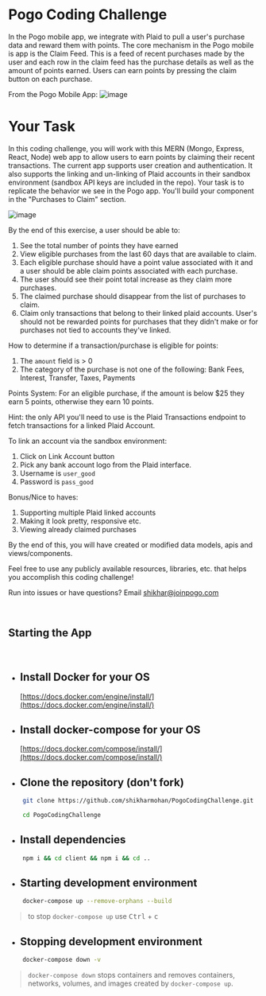 # Pogo Coding Challenge

In the Pogo mobile app, we integrate with Plaid to pull a user's purchase data and reward them with points. The core mechanism in the Pogo mobile is app is the Claim Feed. This is a feed of recent purchases made by the user and each row in the claim feed has the purchase details as well as the amount of points earned. Users can earn points by pressing the claim button on each purchase. 

From the Pogo Mobile App: 
![image](https://user-images.githubusercontent.com/5782586/118692627-439b4400-b7d8-11eb-865a-b85b9c976192.png)


# Your Task

In this coding challenge, you will work with this MERN (Mongo, Express, React, Node) web app to allow users to earn points by claiming their recent transactions. The current app supports user creation and authentication. It also supports the linking and un-linking of Plaid accounts in their sandbox environment (sandbox API keys are included in the repo). Your task is to replicate the behavior we see in the Pogo app. You'll build your component in the "Purchases to Claim" section.

![image](https://user-images.githubusercontent.com/5782586/118696311-28323800-b7dc-11eb-8c11-de6db6677692.png)

By the end of this exercise, a user should be able to: 
1. See the total number of points they have earned 
2. View eligible purchases from the last 60 days that are available to claim. 
3. Each eligible purchase should have a point value associated with it and a user should be able claim points associated with each purchase.
4. The user should see their point total increase as they claim more purchases. 
5. The claimed purchase should disappear from the list of purchases to claim.
6. Claim only transactions that belong to their linked plaid accounts. User's should not be rewarded points for purchases that they didn't make or for purchases not tied to accounts they've linked. 

How to determine if a transaction/purchase is eligible for points:
1. The `amount` field is > 0
2. The category of the purchase is not one of the following: Bank Fees, Interest, Transfer, Taxes, Payments

Points System: For an eligible purchase, if the amount is below $25 they earn 5 points, otherwise they earn 10 points. 

Hint: the only API you'll need to use is the Plaid Transactions endpoint to fetch transactions for a linked Plaid Account.

To link an account via the sandbox environment: 
1. Click on Link Account button
2. Pick any bank account logo from the Plaid interface.
3. Username is `user_good`
4. Password is `pass_good`

Bonus/Nice to haves:
1. Supporting multiple Plaid linked accounts
2. Making it look pretty, responsive etc. 
3. Viewing already claimed purchases

By the end of this, you will have created or modified data models, apis and views/components.

Feel free to use any publicly available resources, libraries, etc. that helps you accomplish this coding challenge!

Run into issues or have questions? Email shikhar@joinpogo.com

<br>

## Starting the App

<br>

- ## Install Docker for your OS

  [https://docs.docker.com/engine/install/](https://docs.docker.com/engine/install/)

- ## Install docker-compose for your OS

  [https://docs.docker.com/compose/install/](https://docs.docker.com/compose/install/)

- ## Clone the repository (don't fork)

```bash
    git clone https://github.com/shikharmohan/PogoCodingChallenge.git

    cd PogoCodingChallenge

```
- ## Install dependencies
```bash
    npm i && cd client && npm i && cd ..
```

- ## Starting development environment

```bash
    docker-compose up --remove-orphans --build
```
>   to stop `docker-compose up` use <kbd>Ctrl</kbd> + <kbd>c</kbd>

- ## Stopping development environment

```bash
    docker-compose down -v
```
> `docker-compose down` stops containers and removes containers, networks, volumes, and images
created by `docker-compose up`.

<br><br>